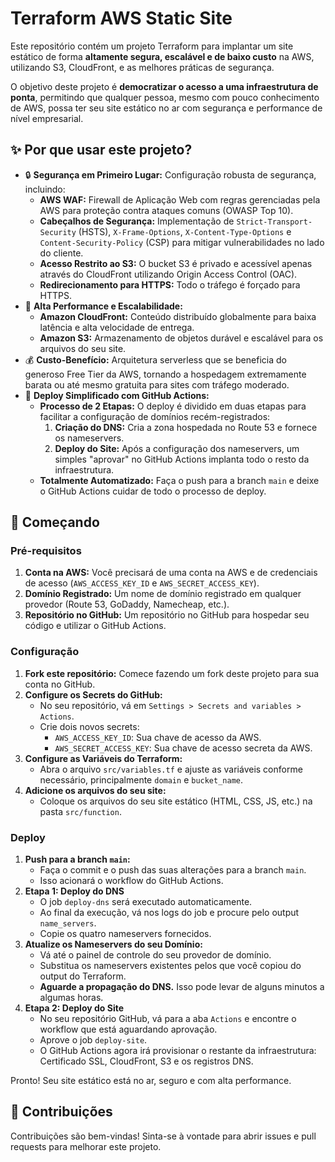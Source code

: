 # Terraform AWS Static Site

Este repositório contém um projeto Terraform para implantar um site estático de forma **altamente segura, escalável e de baixo custo** na AWS, utilizando S3, CloudFront, e as melhores práticas de segurança.

O objetivo deste projeto é **democratizar o acesso a uma infraestrutura de ponta**, permitindo que qualquer pessoa, mesmo com pouco conhecimento de AWS, possa ter seu site estático no ar com segurança e performance de nível empresarial.

## ✨ Por que usar este projeto?

*   🔒 **Segurança em Primeiro Lugar:** Configuração robusta de segurança, incluindo:
    *   **AWS WAF:** Firewall de Aplicação Web com regras gerenciadas pela AWS para proteção contra ataques comuns (OWASP Top 10).
    *   **Cabeçalhos de Segurança:** Implementação de `Strict-Transport-Security` (HSTS), `X-Frame-Options`, `X-Content-Type-Options` e `Content-Security-Policy` (CSP) para mitigar vulnerabilidades no lado do cliente.
    *   **Acesso Restrito ao S3:** O bucket S3 é privado e acessível apenas através do CloudFront utilizando Origin Access Control (OAC).
    *   **Redirecionamento para HTTPS:** Todo o tráfego é forçado para HTTPS.
*   🚀 **Alta Performance e Escalabilidade:**
    *   **Amazon CloudFront:** Conteúdo distribuído globalmente para baixa latência e alta velocidade de entrega.
    *   **Amazon S3:** Armazenamento de objetos durável e escalável para os arquivos do seu site.
*   💰 **Custo-Benefício:** Arquitetura serverless que se beneficia do generoso Free Tier da AWS, tornando a hospedagem extremamente barata ou até mesmo gratuita para sites com tráfego moderado.
*   🔄 **Deploy Simplificado com GitHub Actions:**
    *   **Processo de 2 Etapas:** O deploy é dividido em duas etapas para facilitar a configuração de domínios recém-registrados:
        1.  **Criação do DNS:** Cria a zona hospedada no Route 53 e fornece os nameservers.
        2.  **Deploy do Site:** Após a configuração dos nameservers, um simples "aprovar" no GitHub Actions implanta todo o resto da infraestrutura.
    *   **Totalmente Automatizado:** Faça o push para a branch `main` e deixe o GitHub Actions cuidar de todo o processo de deploy.

## 🚀 Começando

### Pré-requisitos

1.  **Conta na AWS:** Você precisará de uma conta na AWS e de credenciais de acesso (`AWS_ACCESS_KEY_ID` e `AWS_SECRET_ACCESS_KEY`).
2.  **Domínio Registrado:** Um nome de domínio registrado em qualquer provedor (Route 53, GoDaddy, Namecheap, etc.).
3.  **Repositório no GitHub:** Um repositório no GitHub para hospedar seu código e utilizar o GitHub Actions.

### Configuração

1.  **Fork este repositório:** Comece fazendo um fork deste projeto para sua conta no GitHub.
2.  **Configure os Secrets do GitHub:**
    *   No seu repositório, vá em `Settings > Secrets and variables > Actions`.
    *   Crie dois novos secrets:
        *   `AWS_ACCESS_KEY_ID`: Sua chave de acesso da AWS.
        *   `AWS_SECRET_ACCESS_KEY`: Sua chave de acesso secreta da AWS.
3.  **Configure as Variáveis do Terraform:**
    *   Abra o arquivo `src/variables.tf` e ajuste as variáveis conforme necessário, principalmente `domain` e `bucket_name`.
4.  **Adicione os arquivos do seu site:**
    *   Coloque os arquivos do seu site estático (HTML, CSS, JS, etc.) na pasta `src/function`.

### Deploy

1.  **Push para a branch `main`:**
    *   Faça o commit e o push das suas alterações para a branch `main`.
    *   Isso acionará o workflow do GitHub Actions.
2.  **Etapa 1: Deploy do DNS**
    *   O job `deploy-dns` será executado automaticamente.
    *   Ao final da execução, vá nos logs do job e procure pelo output `name_servers`.
    *   Copie os quatro nameservers fornecidos.
3.  **Atualize os Nameservers do seu Domínio:**
    *   Vá até o painel de controle do seu provedor de domínio.
    *   Substitua os nameservers existentes pelos que você copiou do output do Terraform.
    *   **Aguarde a propagação do DNS.** Isso pode levar de alguns minutos a algumas horas.
4.  **Etapa 2: Deploy do Site**
    *   No seu repositório GitHub, vá para a aba `Actions` e encontre o workflow que está aguardando aprovação.
    *   Aprove o job `deploy-site`.
    *   O GitHub Actions agora irá provisionar o restante da infraestrutura: Certificado SSL, CloudFront, S3 e os registros DNS.

Pronto! Seu site estático está no ar, seguro e com alta performance.

## 🤝 Contribuições

Contribuições são bem-vindas! Sinta-se à vontade para abrir issues e pull requests para melhorar este projeto.
